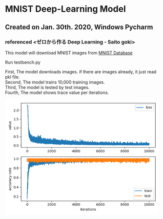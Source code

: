# MNIST Deep-Learning Model
## Created on Jan. 30th. 2020, Windows Pycharm
### referenced <ゼロから作る Deep Learning - Saito goki>

This model will download MNIST images from [MNIST Database](http://yann.lecun.com/exdb/mnist/)  

Run testbench.py  

First, The model downloads images. if there are images already, it just read pkl file.  
Second, The model trains 10,000 training images.  
Third, The model is tested by test images.  
Fourth, The model shows trace value per iterations.  

![Example](./example.png)

